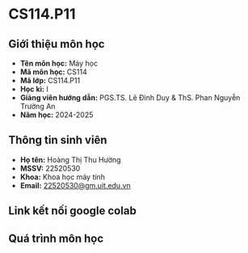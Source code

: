 # CS114.P11
## Giới thiệu môn học 
* **Tên môn học:** Máy học
* **Mã môn học:** CS114
* **Mã lớp:** CS114.P11
* **Học kì:** I
* **Giảng viên hướng dẫn:**
PGS.TS. Lê Đình Duy & ThS. Phan Nguyễn Trường An
* **Năm học:** 2024-2025
## Thông tin sinh viên 
* **Họ tên:** Hoàng Thị Thu Hường
* **MSSV:** 22520530
* **Khoa:** Khoa học máy tính
* **Email:** 22520530@gm.uit.edu.vn

## Link kết nối google colab

## Quá trình môn học


